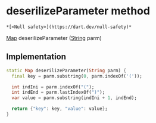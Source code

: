 


# deserilizeParameter method




    *[<Null safety>](https://dart.dev/null-safety)*




[Map](https://api.flutter.dev/flutter/dart-core/Map-class.html) deserilizeParameter
([String](https://api.flutter.dev/flutter/dart-core/String-class.html) parm)








## Implementation

```dart
static Map deserilizeParameter(String parm) {
  final key = parm.substring(0, parm.indexOf('('));

  int indIni = parm.indexOf("(");
  int indEnd = parm.lastIndexOf(")");
  var value = parm.substring(indIni + 1, indEnd);

  return {"key": key, "value": value};
}
```







